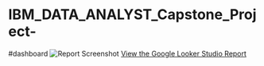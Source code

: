 # IBM_DATA_ANALYST_Capstone_Project-

#dashboard
![Report Screenshot](path-to-screenshot-image)
[View the Google Looker Studio Report](https://lookerstudio.google.com/reporting/96685a60-f7d1-4cdb-b980-bb833405e93d)
